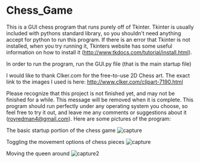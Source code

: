# Chess_Game

This is a GUI chess program that runs purely off of Tkinter. Tkinter is usually included with pythons standard library, so you shouldn't need anything accept for python to run this program. If there is an error that Tkinter is not installed, when you try running it, Tkinters website has some useful information on how to install it (http://www.tkdocs.com/tutorial/install.html).

In order to run the program, run the GUI.py file (that is the main startup file)


I would like to thank Clker.com for the free-to-use 2D Chess art. The exact link to the images I used is here:
http://www.clker.com/clipart-7190.html


Please recognize that this project is not finished yet, and may not be finished for a while. This message will be removed when it is complete. This program should run perfectly under any operating system you choose, so feel free to try it out, and leave me any comments or suggestions about it (royredman4@gmail.com). Here are some pictures of the program:

The basic startup portion of the chess game
![capture](https://user-images.githubusercontent.com/13859474/30000691-0336a74e-902a-11e7-80e8-9048ae464464.JPG)


Toggling the movement options of chess pieces
![capture](https://user-images.githubusercontent.com/13859474/30047786-ccd80d42-91c7-11e7-9411-7586a386c310.JPG)


Moving the queen around
![capture2](https://user-images.githubusercontent.com/13859474/30047787-ccdadcde-91c7-11e7-848e-c913a3e9e4e7.JPG)
